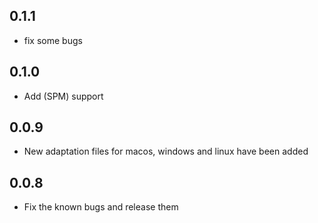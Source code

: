 ## 0.1.1
- fix some bugs

## 0.1.0
- Add (SPM) support

## 0.0.9
- New adaptation files for macos, windows and linux have been added

## 0.0.8
- Fix the known bugs and release them
